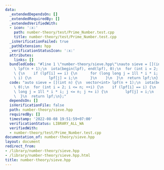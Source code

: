 ```yaml
---
data:
  _extendedDependsOn: []
  _extendedRequiredBy: []
  _extendedVerifiedWith:
  - icon: ':x:'
    path: number-theory/test/Prime_Number.test.cpp
    title: number-theory/test/Prime_Number.test.cpp
  _isVerificationFailed: true
  _pathExtension: hpp
  _verificationStatusIcon: ':x:'
  attributes:
    links: []
  bundledCode: "#line 1 \"number-theory/sieve.hpp\"\nauto sieve = [](int n) {\n  vector<int>\
    \ lpf(n + 1);\n  iota(begin(lpf), end(lpf), 0);\n  for (int i = 2; i <= n; ++i)\
    \ {\n    if (lpf[i] == i) {\n      for (long long j = 1ll * i * i; j <= n; j +=\
    \ i) {\n        lpf[j] = i;\n      }\n    }\n  }\n  return lpf;\n};\n"
  code: "auto sieve = [](int n) {\n  vector<int> lpf(n + 1);\n  iota(begin(lpf), end(lpf),\
    \ 0);\n  for (int i = 2; i <= n; ++i) {\n    if (lpf[i] == i) {\n      for (long\
    \ long j = 1ll * i * i; j <= n; j += i) {\n        lpf[j] = i;\n      }\n    }\n\
    \  }\n  return lpf;\n};"
  dependsOn: []
  isVerificationFile: false
  path: number-theory/sieve.hpp
  requiredBy: []
  timestamp: '2022-08-08 19:51:59+07:00'
  verificationStatus: LIBRARY_ALL_WA
  verifiedWith:
  - number-theory/test/Prime_Number.test.cpp
documentation_of: number-theory/sieve.hpp
layout: document
redirect_from:
- /library/number-theory/sieve.hpp
- /library/number-theory/sieve.hpp.html
title: number-theory/sieve.hpp
---
```

